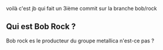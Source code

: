 voilà c'est jb qui fait un 3ième commit sur la branche bob/rock 

## Qui est Bob Rock ?

Bob rock es le producteur du groupe metallica n'est-ce pas ?